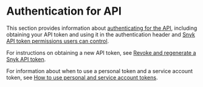 # Authentication for API

This section provides information about [authenticating for the API](authenticating-for-the-api.md), including obtaining your API token and using it in the authentication header and [Snyk API token permissions users can control](api-token-permissions-users-can-control.md).

For instructions on obtaining a new API token, see [Revoke and regenerate a Snyk API token](revoke-and-regenerate-a-snyk-api-token.md).

For information about when to use a personal token and a service account token, see [How to use personal and service account tokens](../../../getting-started/how-to-obtain-and-use-your-snyk-api-token.md#how-to-use-personal-and-service-account-tokens).
